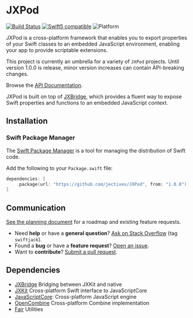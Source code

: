 JXPod
========

[![Build Status][GitHubActionBadge]][ActionsLink]
[![Swift5 compatible][Swift5Badge]][Swift5Link] 
![Platform][SwiftPlatforms]
<!-- [![](https://tokei.rs/b1/github/jectivex/JXPod)](https://github.com/jectivex/JXPod) -->

JXPod is a cross-platform framework that enables you to export
properties of your Swift classes to an embedded JavaScript environment,
enabling your app to provide scriptable extensions.

This project is currently an umbrella for a variety of `JXPod` projects.
Until version 1.0.0 is release, minor version increases can contain
API-breaking changes.

Browse the [API Documentation].

JXPod is built on top of [JXBridge][], which
provides a fluent way to expose Swift properties
and functions to an embedded JavaScript context.

## Installation

### Swift Package Manager

The [Swift Package Manager][] is a tool for managing the distribution of
Swift code.

Add the following to your `Package.swift` file:

  ```swift
  dependencies: [
      .package(url: "https://github.com/jectivex/JXPod", from: "1.0.0")
  ]
  ```

[Swift Package Manager]: https://swift.org/package-manager

## Communication

[See the planning document] for a roadmap and existing feature requests.

 - Need **help** or have a **general question**? [Ask on Stack
   Overflow][] (tag `swiftjack`).
 - Found a **bug** or have a **feature request**? [Open an issue][].
 - Want to **contribute**? [Submit a pull request][].

[See the planning document]: /Documentation/Planning.md
[Read the contributing guidelines]: ./CONTRIBUTING.md#contributing
[Ask on Stack Overflow]: https://stackoverflow.com/questions/tagged/swiftjack
[Open an issue]: https://github.com/jectivex/JXPod/issues/new
[Submit a pull request]: https://github.com/jectivex/JXPod/fork

## Dependencies

 - [JXBridge][] Bridging between JXKit and native
 - [JXKit][] Cross-platform Swift interface to JavaScriptCore
 - [JavaScriptCore][]: Cross-platform JavaScript engine
 - [OpenCombine][] Cross-platform Combine implementation
 - [Fair][] Utilities

[ProjectLink]: https://github.com/jectivex/JXPod
[ActionsLink]: https://github.com/jectivex/JXPod/actions
[API Documentation]: https://www.jective.org/JXPod/documentation/jxpod/

[Swift]: https://swift.org/
[OpenCombine]: https://github.com/OpenCombine/OpenCombine
[Fair]: https://github.com/fair-ground/Fair
[JXPod]: https://github.com/jectivex/JXPod
[JXBridge]: https://github.com/jectivex/JXBridge
[Jack]: https://github.com/jectivex/Jack
[JXKit]: https://github.com/jectivex/JXKit
[JavaScriptCore]: https://trac.webkit.org/wiki/JavaScriptCore

[GitHubActionBadge]: https://img.shields.io/github/workflow/status/jectivex/JXPod/JXPod%20CI

[Swift5Badge]: https://img.shields.io/badge/swift-5-orange.svg?style=flat
[Swift5Link]: https://developer.apple.com/swift/
[SwiftPlatforms]: https://img.shields.io/badge/Platforms-macOS%20|%20iOS%20|%20tvOS%20|%20Linux-teal.svg

